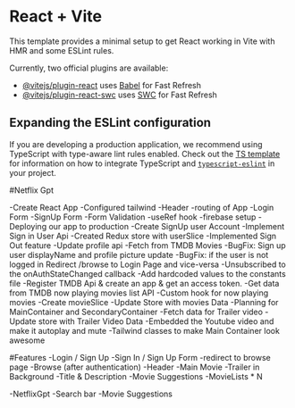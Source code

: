 # React + Vite

This template provides a minimal setup to get React working in Vite with HMR and some ESLint rules.

Currently, two official plugins are available:

- [@vitejs/plugin-react](https://github.com/vitejs/vite-plugin-react/blob/main/packages/plugin-react) uses [Babel](https://babeljs.io/) for Fast Refresh
- [@vitejs/plugin-react-swc](https://github.com/vitejs/vite-plugin-react/blob/main/packages/plugin-react-swc) uses [SWC](https://swc.rs/) for Fast Refresh

## Expanding the ESLint configuration

If you are developing a production application, we recommend using TypeScript with type-aware lint rules enabled. Check out the [TS template](https://github.com/vitejs/vite/tree/main/packages/create-vite/template-react-ts) for information on how to integrate TypeScript and [`typescript-eslint`](https://typescript-eslint.io) in your project.

#Netflix Gpt

-Create React App
-Configured tailwind
-Header
-routing of App
-Login Form
-SignUp Form
-Form Validation
-useRef hook
-firebase setup
-Deploying our app to production
-Create SignUp user Account
-Implement Sign in User Api
-Created Redux store with userSlice
-Implemented Sign Out feature
-Update profile api
-Fetch from TMDB Movies
-BugFix: Sign up user displayName and profile picture update
-BugFix: if the user is not logged in Redirect /browse to Login Page and vice-versa
-Unsubscribed to the onAuthStateChanged callback
-Add hardcoded values to the constants file
-Register TMDB Api & create an app & get an access token.
-Get data from TMDB now playing movies list API
-Custom hook for now playing movies
-Create movieSlice
-Update Store with movies Data
-Planning for MainContainer and SecondaryContainer
-Fetch data for Trailer video
-Update store with Trailer Video Data
-Embedded the Youtube video and make it autoplay and mute
-Tailwind classes to make Main Container look awesome


#Features
-Login / Sign Up
    -Sign In / Sign Up Form
    -redirect to browse page
-Browse (after authentication)
    -Header
    -Main Movie
        -Trailer in  Background
        -Title & Description
        -Movie Suggestions
            -MovieLists * N

-NetflixGpt
    -Search bar
    -Movie Suggestions

